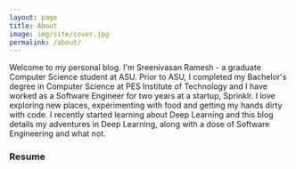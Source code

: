```yaml
---
layout: page
title: About
image: img/site/cover.jpg
permalink: /about/
---
```


Welcome to my personal blog. I'm Sreenivasan Ramesh - a graduate Computer Science student at ASU. Prior to ASU, I completed my Bachelor's degree in Computer Science at PES Institute of Technology and I have worked as a Software Engineer for two years at a startup, Sprinklr. I love exploring new places, experimenting with food and getting my hands dirty with code. I recently started learning about Deep Learning and this blog details my adventures in Deep Learning, along with a dose of Software Engineering and what not.  


### Resume
<object data="/img/SreenivasanRamesh-Resume.pdf" width="1000" height="1000" type='application/pdf'></object>
